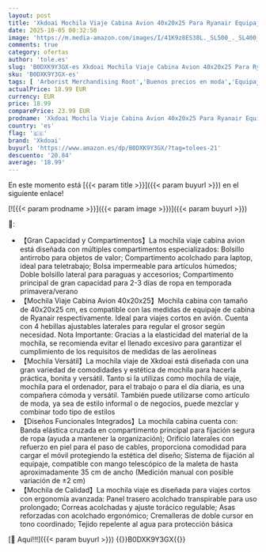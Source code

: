 ```yaml
---
layout: post
title: 'Xkdoai Mochila Viaje Cabina Avion 40x20x25 Para Ryanair Equipaje De Mano Mochila Cabina Negro Repelente Al Agua Antirrobo Para Hombre'
date: 2025-10-05 00:32:50
image: 'https://m.media-amazon.com/images/I/41K9z8ES38L._SL500_._SL400_.jpg'
comments: true
category: ofertas
author: 'tole.es'
slug: 'B0DXK9Y3GX-es Xkdoai Mochila Viaje Cabina Avion 40x20x25 Para Ryanair...'
sku: 'B0DXK9Y3GX-es'
tags: [ 'Arborist Merchandising Root','Buenos precios en moda','Equipaje de mano','Equipaje y accessorios de viaje','Luggage','Maletas y bolsas de viaje','Moda','Self Service','Special Features Stores','Travel Store','Wardrobe Essentials','Wardrobe Essentials - Luggage','c8538d25-3af9-48d3-aeff-5f3ce5572a36_0','c8538d25-3af9-48d3-aeff-5f3ce5572a36_1001','c8538d25-3af9-48d3-aeff-5f3ce5572a36_3801','c8538d25-3af9-48d3-aeff-5f3ce5572a36_7601','c8538d25-3af9-48d3-aeff-5f3ce5572a36_873802','mochila','xkdoai','🇪🇸', ]
actualPrice: 18.99 EUR
currency: EUR
price: 18.99
comparePrice: 23.99 EUR
prodname: 'Xkdoai Mochila Viaje Cabina Avion 40x20x25 Para Ryanair Equipaje De Mano Mochila Cabina Negro Repelente Al Agua Antirrobo Para Hombre'
country: 'es'
flag: '🇪🇸'
brand: 'Xkdoai'
buyurl: 'https://www.amazon.es/dp/B0DXK9Y3GX/?tag=tolees-21'
descuento: '20.84'
average: '18.99'
---
```


En este momento está [{{< param title >}}]({{< param buyurl >}}) en el siguiente enlace!

[![{{< param prodname >}}]({{< param image >}})]({{< param buyurl >}})

🔎:

- 【Gran Capacidad y Compartimentos】La mochila viaje cabina avion está diseñada con múltiples compartimentos especializados: Bolsillo antirrobo para objetos de valor; Compartimento acolchado para laptop, ideal para teletrabajo; Bolsa impermeable para artículos húmedos; Doble bolsillo lateral para paraguas y accesorios; Compartimento principal de gran capacidad para 2-3 días de ropa en temporada primavera/verano
- 【Mochila Viaje Cabina Avion 40x20x25】Mochila cabina con tamaño de 40x20x25 cm, es compatible con las medidas de equipaje de cabina de Ryanair respectivamente. Ideal para viajes cortos en avión. Cuenta con 4 hebillas ajustables laterales para regular el grosor según necesidad. Nota Importante: Gracias a la elasticidad del material de la mochila, se recomienda evitar el llenado excesivo para garantizar el cumplimiento de los requisitos de medidas de las aerolíneas
- 【Mochila Versátil】La mochila viaje de Xkdoai está diseñada con una gran variedad de comodidades y estética de mochila para hacerla práctica, bonita y versátil. Tanto si la utilizas como mochila de viaje, mochila para el ordenador, para el trabajo o para el día diaria, es una compañera cómoda y versátil. También puede utilizarse como artículo de moda, ya sea de estilo informal o de negocios, puede mezclar y combinar todo tipo de estilos
- 【Diseños Funcionales Integrados】La mochila cabina cuenta con: Banda elástica cruzada en compartimento principal para fijación segura de ropa (ayuda a mantener la organización); Orificio laterales con refuerzo en piel para el paso de cables, proporciona comodidad para cargar el móvil protegiendo la estética del diseño; Sistema de fijación al equipaje, compatible con mango telescópico de la maleta de hasta aproximadamente 35 cm de ancho (Medición manual con posible variación de ±2 cm)
- 【Mochila de Calidad】La mochila viaje es diseñada para viajes cortos con ergonomía avanzada: Panel trasero acolchado transpirable para uso prolongado; Correas acolchadas y ajuste torácico regulable; Asas reforzadas con acolchado ergonómico; Cremalleras de doble cursor en tono coordinado; Tejido repelente al agua para protección básica

[🛒 Aquí!!!]({{< param buyurl >}})
{{<world>}}B0DXK9Y3GX{{</world>}}
